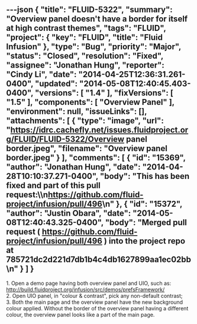 ---json
{
  "title": "FLUID-5322",
  "summary": "Overview panel doesn't have a border for itself at high contrast themes",
  "tags": "FLUID",
  "project": {
    "key": "FLUID",
    "title": "Fluid Infusion"
  },
  "type": "Bug",
  "priority": "Major",
  "status": "Closed",
  "resolution": "Fixed",
  "assignee": "Jonathan Hung",
  "reporter": "Cindy Li",
  "date": "2014-04-25T12:36:31.261-0400",
  "updated": "2014-05-08T12:40:45.403-0400",
  "versions": [
    "1.4"
  ],
  "fixVersions": [
    "1.5"
  ],
  "components": [
    "Overview Panel"
  ],
  "environment": null,
  "issueLinks": [],
  "attachments": [
    {
      "type": "image",
      "url": "https://idrc.cachefly.net/issues.fluidproject.org/FLUID/FLUID-5322/Overview panel border.jpeg",
      "filename": "Overview panel border.jpeg"
    }
  ],
  "comments": [
    {
      "id": "15369",
      "author": "Jonathan Hung",
      "date": "2014-04-28T10:10:37.271-0400",
      "body": "This has been fixed and part of this pull request:\\\n<https://github.com/fluid-project/infusion/pull/496>\n"
    },
    {
      "id": "15372",
      "author": "Justin Obara",
      "date": "2014-05-08T12:40:43.325-0400",
      "body": "Merged pull request ( <https://github.com/fluid-project/infusion/pull/496> ) into the project repo at 785721dc2d221d7db1b4c4db1627899aa1ec02bb\n"
    }
  ]
}
---
1\. Open a demo page having both overview panel and UIO, such as: <http://build.fluidproject.org/infusion/src/demos/prefsFramework/>\
2\. Open UIO panel, in "colour & contrast", pick any non-default contrast;\
3\. Both the main page and the overview panel have the new background colour applied. Without the border of the overview panel having a different colour, the overview panel looks like a part of the main page.

        